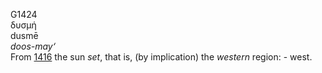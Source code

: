 G1424  
δυσμή  
dusmē  
*doos-may‘*  
From [1416](g1416) the sun *set*, that is, (by implication) the
*western* region: - west.  
